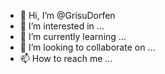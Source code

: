 - 👋 Hi, I’m @GrisuDorfen
- 👀 I’m interested in ...
- 🌱 I’m currently learning ...
- 💞️ I’m looking to collaborate on ...
- 📫 How to reach me ...

<!---
GrisuDorfen/GrisuDorfen is a ✨ special ✨ repository because its `README.md` (this file) appears on your GitHub profile.
You can click the Preview link to take a look at your changes.
--->
